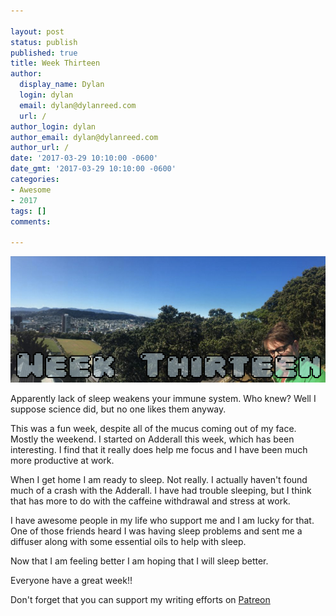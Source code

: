 ```yaml
---

layout: post
status: publish
published: true
title: Week Thirteen
author:
  display_name: Dylan
  login: dylan
  email: dylan@dylanreed.com
  url: /
author_login: dylan
author_email: dylan@dylanreed.com
author_url: /
date: '2017-03-29 10:10:00 -0600'
date_gmt: '2017-03-29 10:10:00 -0600'
categories:
- Awesome
- 2017
tags: []
comments:

---
```

![Week Thirteen - Dylan looking insane at the end of a panoramic of Wellington NZ](https://raw.githubusercontent.com/dylanreed/dylan.blog/gh-pages/images/weekly-blog/Weekly-Blog-Post-Thrirteen.jpg)

Apparently lack of sleep weakens your immune system. Who knew? Well I suppose science did, but no one likes them anyway. 

This was a fun week, despite all of the mucus coming out of my face. Mostly the weekend. I started on Adderall this week, which has been interesting. I find that it really does help me focus and I have been much more productive at work. 

When I get home I am ready to sleep. Not really. I actually haven't found much of a crash with the Adderall. I have had trouble sleeping, but I think that has more to do with the caffeine withdrawal and stress at work. 

I have awesome people in my life who support me and I am lucky for that. One of those friends heard I was having sleep problems and sent me a diffuser along with some essential oils to help with sleep. 

Now that I am feeling better I am hoping that I will sleep better. 

Everyone have a great week!!


Don't forget that you can support my writing efforts on [Patreon](https://www.patreon.com/dylanreed)
